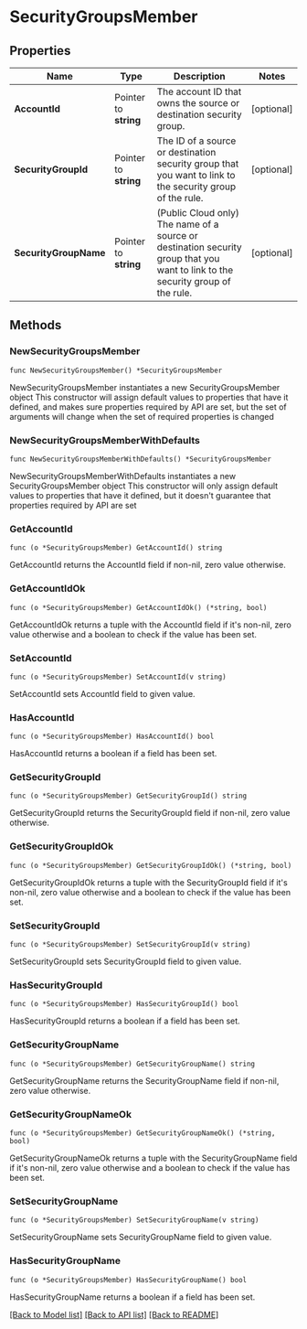 # SecurityGroupsMember

## Properties

Name | Type | Description | Notes
------------ | ------------- | ------------- | -------------
**AccountId** | Pointer to **string** | The account ID that owns the source or destination security group. | [optional] 
**SecurityGroupId** | Pointer to **string** | The ID of a source or destination security group that you want to link to the security group of the rule. | [optional] 
**SecurityGroupName** | Pointer to **string** | (Public Cloud only) The name of a source or destination security group that you want to link to the security group of the rule. | [optional] 

## Methods

### NewSecurityGroupsMember

`func NewSecurityGroupsMember() *SecurityGroupsMember`

NewSecurityGroupsMember instantiates a new SecurityGroupsMember object
This constructor will assign default values to properties that have it defined,
and makes sure properties required by API are set, but the set of arguments
will change when the set of required properties is changed

### NewSecurityGroupsMemberWithDefaults

`func NewSecurityGroupsMemberWithDefaults() *SecurityGroupsMember`

NewSecurityGroupsMemberWithDefaults instantiates a new SecurityGroupsMember object
This constructor will only assign default values to properties that have it defined,
but it doesn't guarantee that properties required by API are set

### GetAccountId

`func (o *SecurityGroupsMember) GetAccountId() string`

GetAccountId returns the AccountId field if non-nil, zero value otherwise.

### GetAccountIdOk

`func (o *SecurityGroupsMember) GetAccountIdOk() (*string, bool)`

GetAccountIdOk returns a tuple with the AccountId field if it's non-nil, zero value otherwise
and a boolean to check if the value has been set.

### SetAccountId

`func (o *SecurityGroupsMember) SetAccountId(v string)`

SetAccountId sets AccountId field to given value.

### HasAccountId

`func (o *SecurityGroupsMember) HasAccountId() bool`

HasAccountId returns a boolean if a field has been set.

### GetSecurityGroupId

`func (o *SecurityGroupsMember) GetSecurityGroupId() string`

GetSecurityGroupId returns the SecurityGroupId field if non-nil, zero value otherwise.

### GetSecurityGroupIdOk

`func (o *SecurityGroupsMember) GetSecurityGroupIdOk() (*string, bool)`

GetSecurityGroupIdOk returns a tuple with the SecurityGroupId field if it's non-nil, zero value otherwise
and a boolean to check if the value has been set.

### SetSecurityGroupId

`func (o *SecurityGroupsMember) SetSecurityGroupId(v string)`

SetSecurityGroupId sets SecurityGroupId field to given value.

### HasSecurityGroupId

`func (o *SecurityGroupsMember) HasSecurityGroupId() bool`

HasSecurityGroupId returns a boolean if a field has been set.

### GetSecurityGroupName

`func (o *SecurityGroupsMember) GetSecurityGroupName() string`

GetSecurityGroupName returns the SecurityGroupName field if non-nil, zero value otherwise.

### GetSecurityGroupNameOk

`func (o *SecurityGroupsMember) GetSecurityGroupNameOk() (*string, bool)`

GetSecurityGroupNameOk returns a tuple with the SecurityGroupName field if it's non-nil, zero value otherwise
and a boolean to check if the value has been set.

### SetSecurityGroupName

`func (o *SecurityGroupsMember) SetSecurityGroupName(v string)`

SetSecurityGroupName sets SecurityGroupName field to given value.

### HasSecurityGroupName

`func (o *SecurityGroupsMember) HasSecurityGroupName() bool`

HasSecurityGroupName returns a boolean if a field has been set.


[[Back to Model list]](../README.md#documentation-for-models) [[Back to API list]](../README.md#documentation-for-api-endpoints) [[Back to README]](../README.md)


